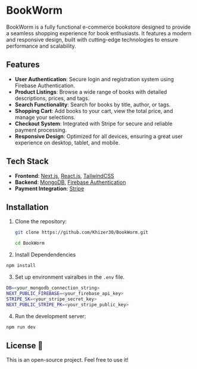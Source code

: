 # BookWorm

BookWorm is a fully functional e-commerce bookstore designed to provide a seamless shopping experience for book enthusiasts. It features a modern and responsive design, built with cutting-edge
technologies to ensure performance and scalability.

## Features

- **User Authentication**: Secure login and registration system using Firebase Authentication.
- **Product Listings**: Browse a wide range of books with detailed descriptions, prices, and tags.
- **Search Functionality**: Search for books by title, author, or tags.
- **Shopping Cart**: Add books to your cart, view the total price, and manage your selections.
- **Checkout System**: Integrated with Stripe for secure and reliable payment processing.
- **Responsive Design**: Optimized for all devices, ensuring a great user experience on desktop, tablet, and mobile.

## Tech Stack

- **Frontend**: [Next.js](https://nextjs.org), [React.js](https://reactjs.org), [TailwindCSS](https://tailwindcss.com)
- **Backend**: [MongoDB](https://www.mongodb.com), [Firebase Authentication](https://firebase.google.com/products/auth)
- **Payment Integration**: [Stripe](https://stripe.com)

## Installation

1. Clone the repository:
   ```bash
   git clone https://github.com/Khizer30/BookWorm.git

   cd BookWorm
   ```

2. Install Dependendencies

```bash
npm install
```

3. Set up environment vairalbes in the `.env` file.

```bash
DB=<your_mongodb_connection_string>
NEXT_PUBLIC_FIREBASE=<your_firebase_api_key>
STRIPE_SK=<your_stripe_secret_key>
NEXT_PUBLIC_STRIPE_PK=<your_stripe_public_key>
```

4. Run the development server:

```bash
npm run dev
```

## License 📄

This is an open-source project. Feel free to use it!
